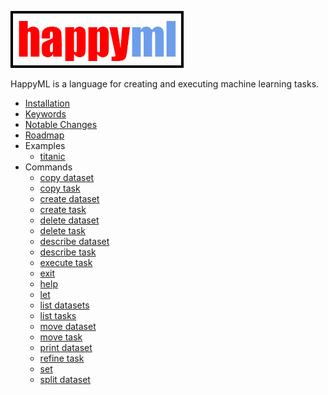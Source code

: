 ![happyml](../happyml.png)

HappyML is a language for creating and executing machine learning tasks.

<!-- TOC -->
* [Installation](INSTALL.md)
* [Keywords](KEYWORDS.md)
* [Notable Changes](NOTABLE_CHANGES.md)
* [Roadmap](ROADMAP.md)
* Examples
  * [titanic](examples/TITANIC.md)
* Commands
  * [copy dataset](commands/COPY_DATASET.md)
  * [copy task](commands/COPY_TASK.md)
  * [create dataset](commands/CREATE_DATASET.md)
  * [create task](commands/CREATE_TASK.md)
  * [delete dataset](commands/DELETE_DATASET.md)
  * [delete task](commands/DELETE_TASK.md)
  * [describe dataset](commands/DESCRIBE_DATASET.md)
  * [describe task](commands/DESCRIBE_TASK.md)
  * [execute task](commands/EXECUTE_TASK.md)
  * [exit](commands/EXIT.md)
  * [help](commands/HELP.md)
  * [let](commands/LET.md)
  * [list datasets](commands/LIST_DATASETS.md)
  * [list tasks](commands/LIST_TASKS.md)
  * [move dataset](commands/MOVE_DATASET.md)
  * [move task](commands/MOVE_TASK.md)
  * [print dataset](commands/PRINT_DATASET.md)
  * [refine task](commands/REFINE_TASK.md)
  * [set](commands/SET.md)
  * [split dataset](commands/SPLIT_DATASET.md)
<!-- TOC -->


